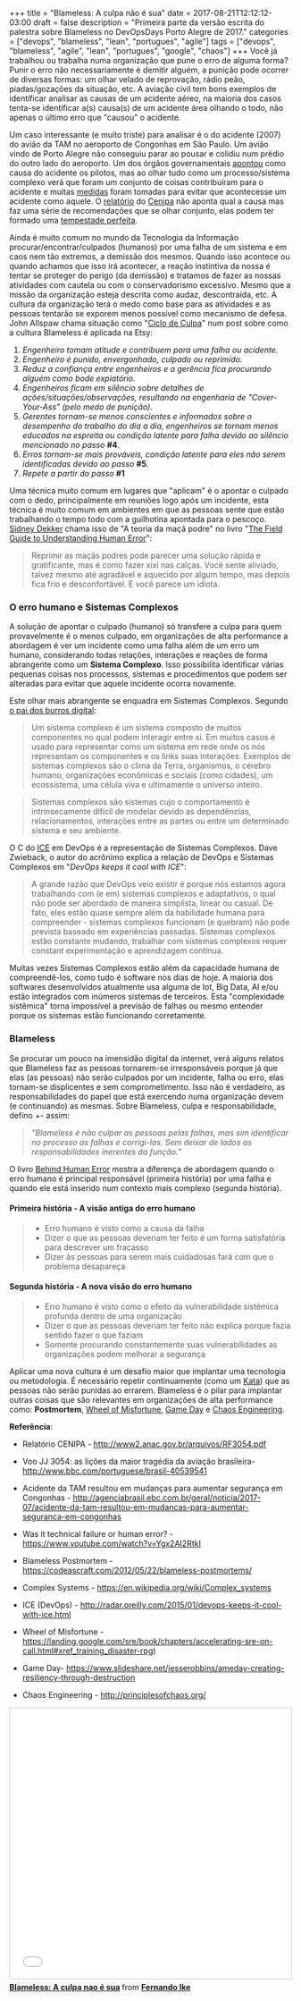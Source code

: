 +++
title = "Blameless: A culpa não é sua"
date = 2017-08-21T12:12:12-03:00
draft = false
description = "Primeira parte da versão escrita do palestra sobre Blameless no DevOpsDays Porto Alegre de 2017."
categories = ["devops", "blameless", "lean", "portugues", "agile"]
tags = ["devops", "blameless", "agile", "lean", "portugues", "google", "chaos"]
+++
Você já trabalhou ou trabalha numa organização que pune o erro de alguma forma? Punir o erro não necessariamente é demitir alguém, a punição pode ocorrer de diversas formas: um olhar velado de reprovação, rádio peão, piadas/gozações da situação, etc. A aviação civil tem bons exemplos de identificar analisar as causas de um acidente aéreo, na maioria dos casos tenta-se identificar a(s) causa(s) de um acidente área olhando o todo, não apenas o último erro que "causou" o acidente.

Um caso interessante (e muito triste) para analisar é o do acidente (2007) do avião da TAM no aeroporto de Congonhas em São Paulo. Um avião vindo de Porto Alegre não conseguiu parar ao pousar e colidiu num prédio do outro lado do aeroporto. Um dos órgãos governamentais [apontou](http://sao-paulo.estadao.com.br/noticias/geral,pf-culpa-somente-pilotos-no-acidente-da-tam-em-2007,458242) como causa do acidente os pilotos, mas ao olhar tudo como um processo/sistema complexo verá que foram um conjunto de coisas contribuíram para o acidente e muitas [medidas](http://www.bbc.com/portuguese/brasil-40539541) foram tomadas para evitar que acontecesse um acidente como aquele. O [relatório](http://www2.anac.gov.br/arquivos/RF3054.pdf) do [Cenipa](http://www2.fab.mil.br/cenipa/) não aponta qual a causa mas faz uma série de recomendações que se olhar conjunto, elas podem ter formado uma [tempestade perfeita](https://www.grammarphobia.com/blog/2008/05/the-imperfect-storm.html).

Ainda é muito comum no mundo da Tecnologia da Informação procurar/encontrar/culpados (humanos) por uma falha de um sistema e em caos nem tão extremos, a demissão dos mesmos. Quando isso acontece ou quando achamos que isso irá acontecer, a reação instintiva da nossa é tentar se proteger do perigo (da demissão) e tratamos de fazer as nossas atividades com cautela ou com o conservadorismo excessivo. Mesmo que a missão da organização esteja descrita como audaz, descontraída, etc. A cultura da organização terá o medo como base para as atividades e as pessoas tentarão se exporem menos possível como mecanismo de defesa. John Allspaw chama situação como "[Ciclo de Culpa](https://codeascraft.com/2012/05/22/blameless-postmortems/)" num post sobre como a cultura Blameless é aplicada na Etsy:


1. *Engenheiro tomam atitude e contribuem para uma falha ou acidente.*
2. *Engenheiro é punido, envergonhado, culpado ou reprimido.*
3. *Reduz a confiança entre engenheiros e a gerência fica procurando alguém como bode expiatório.*
4. *Engenheiros ficam em silêncio sobre detalhes de ações/situações/observações, resultando na engenharia de "Cover-Your-Ass" (pelo medo de punição).*
5. *Gerentes tornam-se menos conscientes e informados sobre o desempenho do trabalho do dia a dia, engenheiros se tornam menos educados na espreita ou condição latente para falha devido ao silêncio mencionado no passo* **#4**.
6. *Erros tornam-se mais prováveis, condição latente para eles não serem identificadas devido ao passo* **#5**.
7. *Repete a partir do passo* **#1**

Uma técnica muito comum em lugares que "aplicam" é o apontar o culpado com o dedo, principalmente em reuniões logo após um incidente, esta técnica é muito comum em ambientes em que as pessoas sente que estão trabalhando o tempo todo com a guilhotina apontada para o pescoço. [Sidney Dekker](http://sidneydekker.com/) chama isso de "A teoria da maçã podre" no livro "[The Field Guide to Understanding Human Error](https://www.amazon.com/Field-Guide-Understanding-Human-Error/dp/0754648265)":

> Reprimir as maçãs podres pode parecer uma solução rápida e gratificante, mas é como fazer xixi nas calças. Você sente aliviado, talvez mesmo até agradável e aquecido por algum tempo, mas depois fica frio e desconfortável. E você parece um idiota.

### O erro humano e Sistemas Complexos

A solução de apontar o culpado (humano) só transfere a culpa para quem provavelmente é o menos culpado, em organizações de alta performance a abordagem é ver um incidente como uma falha além de um erro um humano, considerando todas relações, interações e reações de forma abrangente como um **Sistema Complexo**. Isso possibilita identificar várias pequenas coisas nos processos, sistemas e procedimentos que podem ser alteradas para evitar que aquele incidente ocorra novamente.

Este olhar mais abrangente se enquadra em Sistemas Complexos. Segundo [o pai dos burros digital](https://en.wikipedia.org/wiki/Complex_systems#Overview):

> Um sistema complexo é um sistema composto de muitos componentes no qual podem interagir entre si. Em muitos casos é usado para representar como um sistema em rede onde os nós representam os componentes e os links suas interações. Exemplos de sistemas complexos são o clima da Terra, organismos, o cérebro humano, organizações econômicas e sociais (como cidades), um ecossistema, uma célula viva e ultimamente o universo inteiro.

>Sistemas complexos são sistemas cujo o comportamento é intrinsecamente difícil de modelar devido as dependências, relacionamentos, interações entre as partes ou entre um determinado sistema e seu ambiente.

O C do [ICE](https://radar.oreilly.com/2015/01/devops-keeps-it-cool-with-ice.html) em DevOps é a representação de Sistemas Complexos. Dave Zwieback, o autor do acrônimo explica a relação de DevOps e Sistemas Complexos em "*DevOps keeps it cool with ICE*":

> A grande razão que DevOps veio existir é porque nós estamos agora trabalhando com (e em) sistemas complexos e adaptativos, o qual não pode ser abordado de maneira simplista, linear ou casual. De fato, eles estão quase sempre além da habilidade humana para compreender - sistemas complexos funcionam (e quebram) não pode prevista baseado em experiências passadas. Sistemas complexos estão constante mudando, trabalhar com sistemas complexos requer constant experimentação e aprendizagem contínua.

Muitas vezes Sistemas Complexos estão além da capacidade humana de compreendê-los, como tudo é software nos dias de hoje. A maioria dos softwares desenvolvidos atualmente usa alguma de Iot, Big Data, AI e/ou estão integrados com inúmeros sistemas de terceiros. Esta "complexidade sistêmica" torna impossível a previsão de falhas ou mesmo entender porque os sistemas estão funcionando corretamente.

### Blameless

Se procurar um pouco na imensidão digital da internet, verá alguns relatos que Blameless faz as pessoas tornarem-se irresponsáveis porque já que elas (as pessoas) não serão culpados por um incidente, falha ou erro, elas tornam-se displicentes e sem comprometimento. Isso não é verdadeiro, as responsabilidades do papel que está exercendo numa organização devem (e continuando) as mesmas. Sobre Blameless, culpa e responsabilidade, defino +- assim:

> *"Blameless é não culpar as pessoas pelas falhas, mas sim identificar no processo as falhas e corrigi-las. Sem deixar de lados as responsabilidades inerentes da função.*"

O livro [Behind Human Error](https://www.amazon.com.br/Behind-Human-Error-David-Woods/dp/0754678342) mostra a diferença de abordagem quando o erro humano é principal responsável (primeira história) por uma falha e quando ele está inserido num contexto mais complexo (segunda história).

#### Primeira história - A visão antiga do erro humano

>- Erro humano é visto como a causa da falha
>- Dizer o que as pessoas deveriam ter feito é um forma satisfatória para descrever um fracasso
>- Dizer às pessoas para serem mais cuidadosas fará com que o problema desapareça

#### Segunda história - A nova visão do erro humano

>- Erro humano é visto como o efeito da vulnerabilidade sistêmica profunda dentro de uma organização
>- Dizer o que as pessoas deveriam ter feito não explica porque fazia sentido fazer o que faziam
>- Somente procurando constantemente suas vulnerabilidades as organizações podem melhorar a segurança

Aplicar uma nova cultura é um desafio maior que implantar uma tecnologia ou metodologia. É necessário repetir continuamente (como um  [Kata](https://en.wikipedia.org/wiki/Toyota_Kata)) que as pessoas não serão punidas ao errarem. Blameless é o pilar para implantar outras coisas que são relevantes em organizações de alta performance como: **Postmortem**, [Wheel of Misfortune](https://landing.google.com/sre/book/chapters/accelerating-sre-on-call.html#xref_training_disaster-rpg), [Game Day](https://www.slideshare.net/jesserobbins/ameday-creating-resiliency-through-destruction) e [Chaos Engineering](http://principlesofchaos.org/).   

**Referência**:

- Relatório CENIPA -  http://www2.anac.gov.br/arquivos/RF3054.pdf

- Voo JJ 3054: as lições da maior tragédia da aviação brasileira- http://www.bbc.com/portuguese/brasil-40539541

- Acidente da TAM resultou em mudanças para aumentar segurança em Congonhas - http://agenciabrasil.ebc.com.br/geral/noticia/2017-07/acidente-da-tam-resultou-em-mudancas-para-aumentar-seguranca-em-congonhas

- Was it technical failure or human error? - https://www.youtube.com/watch?v=Ygx2AI2RtkI

- Blameless Postmortem - https://codeascraft.com/2012/05/22/blameless-postmortems/

- Complex Systems - https://en.wikipedia.org/wiki/Complex_systems

- ICE (DevOps) - http://radar.oreilly.com/2015/01/devops-keeps-it-cool-with-ice.html

- Wheel of Misfortune - https://landing.google.com/sre/book/chapters/accelerating-sre-on-call.html#xref_training_disaster-rpg)

- Game Day- https://www.slideshare.net/jesserobbins/ameday-creating-resiliency-through-destruction

- Chaos Engineering - http://principlesofchaos.org/


<iframe src="//www.slideshare.net/slideshow/embed_code/key/4YtfFPiWV9Ggvy" width="595" height="485" frameborder="0" marginwidth="0" marginheight="0" scrolling="no" style="border:1px solid #CCC; border-width:1px; margin-bottom:5px; max-width: 100%;" allowfullscreen> </iframe> <div style="margin-bottom:5px"> <strong> <a href="//www.slideshare.net/fernandoike/blameless-a-culpa-nao-e-sua" title="Blameless: A culpa não é sua" target="_blank">Blameless: A culpa nao é sua</a> </strong> from <strong><a href="https://www.slideshare.net/fernandoike" target="_blank">Fernando Ike</a></strong> </div>
